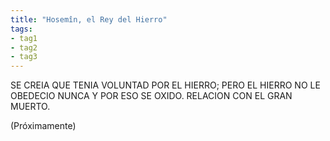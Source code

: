 ```yaml
---
title: "Hosemîn, el Rey del Hierro"
tags:
- tag1
- tag2
- tag3
---
```


SE CREIA QUE TENIA VOLUNTAD POR EL HIERRO; PERO EL HIERRO NO LE OBEDECIO NUNCA Y POR ESO SE OXIDO. RELACION CON EL GRAN MUERTO.

(Próximamente)